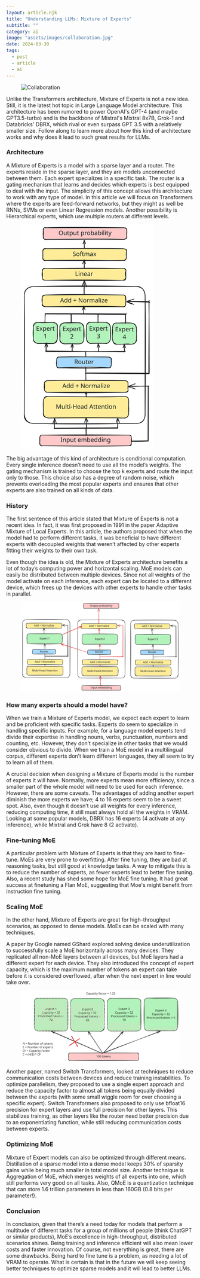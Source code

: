 ```yaml
---
layout: article.njk
title: "Understanding LLMs: Mixture of Experts"
subtitle: ""
category: ai
image: "assets/images/collaboration.jpg"
date: 2024-03-30
tags:
  - post
  - article
  - ai
---
```


<figure>
<img style="aspect-ratio: 897/467" alt="Collaboration" src="{{ image }}" />
</figure>

Unlike the Transformers architecture, Mixture of Experts is not a new idea. Still, it is the latest hot topic in Large Language Model architecture. This architecture has been rumored to power OpenAI's GPT-4 (and maybe GPT3.5-turbo) and is the backbone of Mistral's Mixtral 8x7B, Grok-1 and Databricks' DBRX, which rival or even surpass GPT 3.5 with a relatively smaller size. Follow along to learn more about how this kind of architecture works and why does it lead to such great results for LLMs.

### Architecture

A Mixture of Experts is a model with a sparse layer and a router. The experts reside in the sparse layer, and they are models unconnected between them. Each expert specializes in a specific task. The router is a gating mechanism that learns and decides which experts is best equipped to deal with the input. The simplicity of this concept allows this architecture to work with any type of model. In this article we will focus on Transformers where the experts are feed-forward networks, but they might as well be RNNs, SVMs or even Linear Regression models. Another possibility is Hierarchical experts, which use multiple routers at different levels.

<figure>
<img alt="Mixture of Experts Architecture" height="600" src="assets/images/moe.svg" />
</figure>

The big advantage of this kind of architecture is conditional computation. Every single inference doesn’t need to use all the model’s weights. The gating mechanism is trained to choose the top k experts and route the input only to those. This choice also has a degree of random noise, which prevents overloading the most popular experts and ensures that other experts are also trained on all kinds of data.

### History

The first sentence of this article stated that Mixture of Experts is not a recent idea. In fact, it was first proposed in 1991 in the paper Adaptive Mixture of Local Experts. In this article, the authors proposed that when the model had to perform different tasks, it was beneficial to have different experts with decoupled weights that weren’t affected by other experts fitting their weights to their own task.

Even though the idea is old, the Mixture of Experts architecture benefits a lot of today’s computing power and horizontal scaling. MoE models can easily be distributed between multiple devices. Since not all weights of the model activate on each inference, each expert can be located to a different device, which frees up the devices with other experts to handle other tasks in parallel.

<figure>
<img alt="Mixture of Experts Communication Example" src="assets/images/moe-comm.svg" />
</figure>

### How many experts should a model have?

When we train a Mixture of Experts model, we expect each expert to learn and be proficient with specific tasks. Experts do seem to specialize in handling specific inputs. For example, for a language model experts tend divide their expertise in handling nouns, verbs, punctuation, numbers and counting, etc. However, they don’t specialize in other tasks that we would consider obvious to divide. When we train a MoE model in a multilingual corpus, different experts don’t learn different languages, they all seem to try to learn all of them.

A crucial decision when designing a Mixture of Experts model is the number of experts it will have. Normally, more experts mean more efficiency, since a smaller part of the whole model will need to be used for each inference. However, there are some caveats. The advantages of adding another expert diminish the more experts we have; 4 to 16 experts seem to be a sweet spot. Also, even though it doesn’t use all weights for every inference, reducing computing time, it still must always hold all the weights in VRAM. Looking at some popular models, DBRX has 16 experts (4 activate at any inference), while Mixtral and Grok have 8 (2 activate).

### Fine-tuning MoE

A particular problem with Mixture of Experts is that they are hard to fine-tune. MoEs are very prone to overfitting. After fine tuning, they are bad at reasoning tasks, but still good at knowledge tasks. A way to mitigate this is to reduce the number of experts, as fewer experts lead to better fine tuning. Also, a recent study has shed some hope for MoE fine tuning. It had great success at finetuning a Flan MoE, suggesting that Moe's might benefit from instruction fine tuning.

### Scaling MoE

In the other hand, Mixture of Experts are great for high-throughput scenarios, as opposed to dense models. MoEs can be scaled with many techniques.

A paper by Google named GShard explored solving device underutilization to successfully scale a MoE horizontally across many devices. They replicated all non-MoE layers between all devices, but MoE layers had a different expert for each device. They also introduced the concept of expert capacity, which is the maximum number of tokens an expert can take before it is considered overflowed, after when the next expert in line would take over.

<figure>
<img alt="Mixture of Experts Capacity Factor Example" src="assets/images/moe_capacity_factor.svg" />
</figure>

Another paper, named Switch Transformers, looked at techniques to reduce communication costs between devices and reduce training instabilities. To optimize parallelism, they proposed to use a single expert approach and reduce the capacity factor to almost all tokens being equally divided between the experts (with some small wiggle room for over choosing a specific expert). Switch Transformers also proposed to only use bfloat16 precision for expert layers and use full precision for other layers. This stabilizes training, as other layers like the router need better precision due to an exponentiating function, while still reducing communication costs between experts.

### Optimizing MoE

Mixture of Expert models can also be optimized through different means. Distillation of a sparse model into a dense model keeps 30% of sparsity gains while being much smaller in total model size. Another technique is Aggregation of MoE, which merges weights of all experts into one, which still performs very good on all tasks. Also, QMoE is a quantization technique that can store 1.6 trillion parameters in less than 160GB (0.8 bits per parameter!).

### Conclusion

In conclusion, given that there’s a need today for models that perform a multitude of different tasks for a group of millions of people (think ChatGPT or similar products), MoE’s excellence in high-throughput, distributed scenarios shines. Being training and inference efficient will also mean lower costs and faster innovation. Of course, not everything is great, there are some drawbacks. Being hard to fine tune is a problem, as needing a lot of VRAM to operate. What is certain is that in the future we will keep seeing better techniques to optimize sparse models and it will lead to better LLMs.


